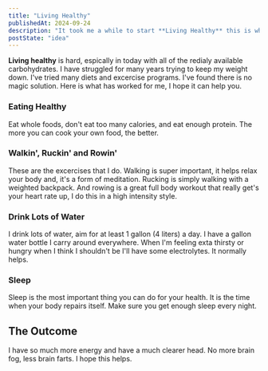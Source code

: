```yaml
---
title: "Living Healthy"
publishedAt: 2024-09-24
description: "It took me a while to start **Living Healthy** this is what help me."
postState: "idea"
---
```


**Living healthy** is hard, espically in today with all of the redialy available carbohydrates. I have struggled for many years trying to keep my weight down. I've tried many diets and excercise programs. I've found there is no magic solution. Here is what has worked for me, I hope it can help you.

### Eating Healthy

Eat whole foods, don't eat too many calories, and eat enough protein. The more you can cook your own food, the better.

### Walkin', Ruckin' and Rowin'

These are the excercises that I do. Walking is super important, it helps relax your body and, it's a form of meditation. Rucking is simply walking with a weighted backpack. And rowing is a great full body workout that really get's your heart rate up, I do this in a high intensity style.

### Drink Lots of Water

I drink lots of water, aim for at least 1 gallon (4 liters) a day. I have a gallon water bottle I carry around everywhere. When I'm feeling exta thirsty or hungry when I think I shouldn't be I'll have some electrolytes. It normally helps.

### Sleep

Sleep is the most important thing you can do for your health. It is the time when your body repairs itself. Make sure you get enough sleep every night.

## The Outcome

I have so much more energy and have a much clearer head. No more brain fog, less brain farts. I hope this helps.
